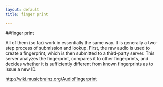 ```yaml
---
layout: default
title: finger print

---
```

##finger print


All of them (so far) work in essentially the same way. It is generally a two-step process of submission and lookup. First, the raw audio is used to create a fingerprint, which is then submitted to a third-party server. This server analyzes the fingerprint, compares it to other fingerprints, and decides whether it is sufficiently different from known fingerprints as to issue a new ID.


http://wiki.musicbrainz.org/AudioFingerprint
